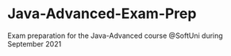 # Java-Advanced-Exam-Prep
Exam preparation for the Java-Advanced course @SoftUni during September 2021
